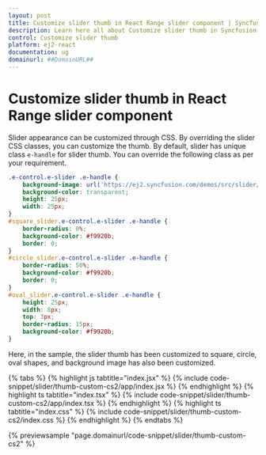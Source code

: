 ```yaml
---
layout: post
title: Customize slider thumb in React Range slider component | Syncfusion
description: Learn here all about Customize slider thumb in Syncfusion React Range slider component of Syncfusion Essential JS 2 and more.
control: Customize slider thumb 
platform: ej2-react
documentation: ug
domainurl: ##DomainURL##
---
```


# Customize slider thumb in React Range slider component

Slider appearance can be customized through CSS. By overriding the slider CSS classes, you can customize the thumb. By default, slider has unique class `e-handle` for slider thumb. You can override the following class as per your requirement.

```css
.e-control.e-slider .e-handle {
    background-image: url('https://ej2.syncfusion.com/demos/src/slider/images/thumb.png');
    background-color: transparent;
    height: 25px;
    width: 25px;
}
#square_slider.e-control.e-slider .e-handle {
    border-radius: 0%;
    background-color: #f9920b;
    border: 0;
}
#circle_slider.e-control.e-slider .e-handle {
    border-radius: 50%;
    background-color: #f9920b;
    border: 0;
}
#oval_slider.e-control.e-slider .e-handle {
    height: 25px;
    width: 8px;
    top: 3px;
    border-radius: 15px;
    background-color: #f9920b;
}
```

Here, in the sample, the slider thumb has been customized to square, circle, oval shapes, and background image has also been customized.

{% tabs %}
{% highlight js tabtitle="index.jsx" %}
{% include code-snippet/slider/thumb-custom-cs2/app/index.jsx %}
{% endhighlight %}
{% highlight ts tabtitle="index.tsx" %}
{% include code-snippet/slider/thumb-custom-cs2/app/index.tsx %}
{% endhighlight %}
{% highlight ts tabtitle="index.css" %}
{% include code-snippet/slider/thumb-custom-cs2/index.css %}
{% endhighlight %}
{% endtabs %}

 {% previewsample "page.domainurl/code-snippet/slider/thumb-custom-cs2" %}
